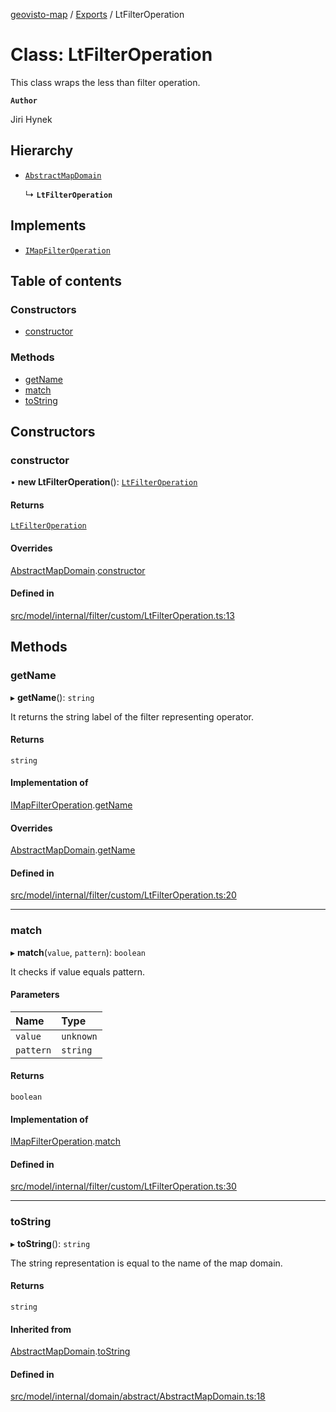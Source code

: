 [geovisto-map](../README.md) / [Exports](../modules.md) / LtFilterOperation

# Class: LtFilterOperation

This class wraps the less than filter operation.

**`Author`**

Jiri Hynek

## Hierarchy

- [`AbstractMapDomain`](AbstractMapDomain.md)

  ↳ **`LtFilterOperation`**

## Implements

- [`IMapFilterOperation`](../interfaces/IMapFilterOperation.md)

## Table of contents

### Constructors

- [constructor](LtFilterOperation.md#constructor)

### Methods

- [getName](LtFilterOperation.md#getname)
- [match](LtFilterOperation.md#match)
- [toString](LtFilterOperation.md#tostring)

## Constructors

### constructor

• **new LtFilterOperation**(): [`LtFilterOperation`](LtFilterOperation.md)

#### Returns

[`LtFilterOperation`](LtFilterOperation.md)

#### Overrides

[AbstractMapDomain](AbstractMapDomain.md).[constructor](AbstractMapDomain.md#constructor)

#### Defined in

[src/model/internal/filter/custom/LtFilterOperation.ts:13](https://github.com/geovisto/geovisto-map/blob/e22d774889dbc28cc1ec62933ecf6bab6690f172/src/model/internal/filter/custom/LtFilterOperation.ts#L13)

## Methods

### getName

▸ **getName**(): `string`

It returns the string label of the filter representing operator.

#### Returns

`string`

#### Implementation of

[IMapFilterOperation](../interfaces/IMapFilterOperation.md).[getName](../interfaces/IMapFilterOperation.md#getname)

#### Overrides

[AbstractMapDomain](AbstractMapDomain.md).[getName](AbstractMapDomain.md#getname)

#### Defined in

[src/model/internal/filter/custom/LtFilterOperation.ts:20](https://github.com/geovisto/geovisto-map/blob/e22d774889dbc28cc1ec62933ecf6bab6690f172/src/model/internal/filter/custom/LtFilterOperation.ts#L20)

___

### match

▸ **match**(`value`, `pattern`): `boolean`

It checks if value equals pattern.

#### Parameters

| Name | Type |
| :------ | :------ |
| `value` | `unknown` |
| `pattern` | `string` |

#### Returns

`boolean`

#### Implementation of

[IMapFilterOperation](../interfaces/IMapFilterOperation.md).[match](../interfaces/IMapFilterOperation.md#match)

#### Defined in

[src/model/internal/filter/custom/LtFilterOperation.ts:30](https://github.com/geovisto/geovisto-map/blob/e22d774889dbc28cc1ec62933ecf6bab6690f172/src/model/internal/filter/custom/LtFilterOperation.ts#L30)

___

### toString

▸ **toString**(): `string`

The string representation is equal to the name of the map domain.

#### Returns

`string`

#### Inherited from

[AbstractMapDomain](AbstractMapDomain.md).[toString](AbstractMapDomain.md#tostring)

#### Defined in

[src/model/internal/domain/abstract/AbstractMapDomain.ts:18](https://github.com/geovisto/geovisto-map/blob/e22d774889dbc28cc1ec62933ecf6bab6690f172/src/model/internal/domain/abstract/AbstractMapDomain.ts#L18)
